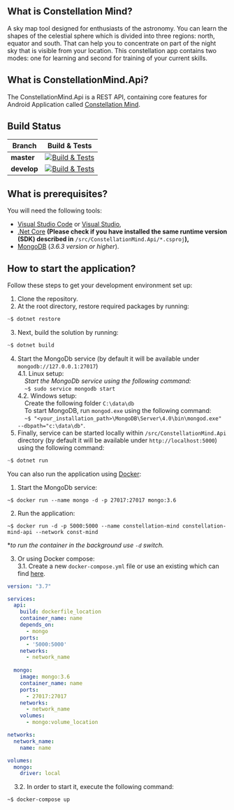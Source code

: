 **What is Constellation Mind?**
----------------

A sky map tool designed for enthusiasts of the astronomy. You can learn the shapes of the celestial sphere which is divided into three regions: north, equator and south. That can help you to concentrate on part of the night sky that is visible from your location. This constellation app contains two modes: one for learning and second for training of your current skills.

**What is ConstellationMind.Api?**
----------------

The ConstellationMind.Api is a REST API, containing core features for Android Application called [Constellation Mind](https://play.google.com/store/apps/details?id=com.mygdx.newbraveconstellation&hl=en).

**Build Status**
----------------

| Branch  | Build & Tests |
|---|:-----:|
|**master**|[![Build & Tests][linux-build-badge-master]][linux-build-master]|
|**develop**|[![Build & Tests][linux-build-badge-develop]][linux-build-develop]|

[linux-build-badge-master]: https://dev.azure.com/Constellation-Mind/Constellation%20Mind/_apis/build/status/Constellation%20Mind?branchName=master
[linux-build-master]: https://dev.azure.com/Constellation-Mind/Constellation%20Mind/_build/latest?definitionId=2&branchName=master
[linux-build-badge-develop]: https://dev.azure.com/Constellation-Mind/Constellation%20Mind/_apis/build/status/Constellation%20Mind?branchName=develop
[linux-build-develop]: https://dev.azure.com/Constellation-Mind/Constellation%20Mind/_build/latest?definitionId=2&branchName=develop

**What is prerequisites?**
----------------

You will need the following tools:

* [Visual Studio Code](https://code.visualstudio.com) or [Visual Studio](https://visualstudio.microsoft.com/vs/),
* [.Net Core](https://dotnet.microsoft.com/download) **(Please check if you have installed the same runtime version (SDK) described in** `/src/ConstellationMind.Api/*.csproj`**),**
* [MongoDB](https://www.mongodb.com/download-center/community) (*3.6.3 version or higher*).

**How to start the application?**
----------------

Follow these steps to get your development environment set up:

1. Clone the repository.
2. At the root directory, restore required packages by running:
```csharp
~$ dotnet restore
```
3. Next, build the solution by running:
```csharp
~$ dotnet build
```
4. Start the MongoDb service (by default it will be available under `mongodb://127.0.0.1:27017`)<br/>
4.1. Linux setup:<br/>
&nbsp;&nbsp;&nbsp;&nbsp;*Start the MongoDb service using the following command:*<br/>
&nbsp;&nbsp;&nbsp;&nbsp;`~$ sudo service mongodb start`<br/>
4.2. Windows setup:<br/>
&nbsp;&nbsp;&nbsp;&nbsp;Create the following folder `C:\data\db`<br/>
&nbsp;&nbsp;&nbsp;&nbsp;To start MongoDB, run `mongod.exe` using the following command:<br/>
&nbsp;&nbsp;&nbsp;&nbsp;`~$ "<your_installation_path>\MongoDB\Server\4.0\bin\mongod.exe" --dbpath="c:\data\db"`.<br/>
5. Finally, service can be started locally within `/src/ConstellationMind.Api` directory (by default it will be available under `http://localhost:5000`) using the following command:
```csharp
~$ dotnet run
```
You can also run the application using [Docker](https://www.docker.com):
1. Start the MongoDb service:
```docker
~$ docker run --name mongo -d -p 27017:27017 mongo:3.6
```
2. Run the application:
```docker
~$ docker run -d -p 5000:5000 --name constellation-mind constellation-mind-api --network const-mind
```
*_to run the container in the background use `-d` switch._

3. Or using Docker compose:</br>
3.1. Create a new `docker-compose.yml` file or use an existing which can find [here](scripts/docker-compose.yml).
```yml
version: "3.7"

services:
  api:
    build: dockerfile_location
    container_name: name
    depends_on:
      - mongo
    ports:
      - '5000:5000'
    networks:
      - network_name
  
  mongo:
    image: mongo:3.6
    container_name: name
    ports:
      - 27017:27017
    networks:
      - network_name 
    volumes:
      - mongo:volume_location

networks:
  network_name:
    name: name

volumes:
  mongo:
    driver: local
```
&nbsp;&nbsp;&nbsp;&nbsp;3.2. In order to start it, execute the following command:

```docker
~$ docker-compose up
```
